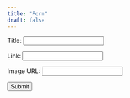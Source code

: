 ```yaml
---
title: "Form"
draft: false
---
```


<form id="submissionForm" action="http://localhost:5000/submit" method="POST">
  <label for="title">Title:</label>
  <input type="text" id="title" name="title" required>
  <br>

  <label for="link">Link:</label>
  <input type="text" id="link" name="link" required>
  <br>

  <label for="image_url">Image URL:</label>
  <input type="text" id="image_url" name="image_url" required>
  <br>

  <button type="submit">Submit</button>
</form>

<script>
document.getElementById('submissionForm').addEventListener('submit', function(event) {
  event.preventDefault(); // Prevent the default form submission

  const formData = new FormData(this); // Create a FormData object from the form

  fetch(this.action, {
    method: this.method,
    body: formData,
  })
  .then(response => {
    if (response.ok) {
      return console.log("worked"); // Assuming the backend responds with JSON
    }
    throw new Error('Network response was not ok.');
  })
  .then(data => {
    alert(data.message); // Show success message
  })
  .catch((error) => {
    console.error('Error:', error);
    alert('There was a problem with your submission.');
  });
});
</script>